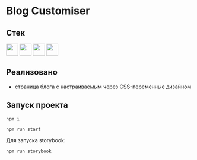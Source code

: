 # Blog Customiser

## Стек
<a href="https://www.typescriptlang.org/"><img height="32" width="32" src="https://cdn.simpleicons.org/typescript" /></a>
<a href="https://legacy.reactjs.org/"><img height="32" width="32" src="https://cdn.simpleicons.org/react" /></a>
<a href="https://legacy.reactjs.org/"><img height="32" width="32" src="https://cdn.simpleicons.org/storybook/09B3AF" /></a>
<a href="https://legacy.reactjs.org/"><img height="32" width="32" src="https://cdn.simpleicons.org/eslint/4B32C3" /></a>

## Реализовано
- страница блога с настраиваемым через CSS-переменные дизайном

## Запуск проекта
```
npm i
```
```
npm run start
```
Для запуска storybook:
```
npm run storybook
```

